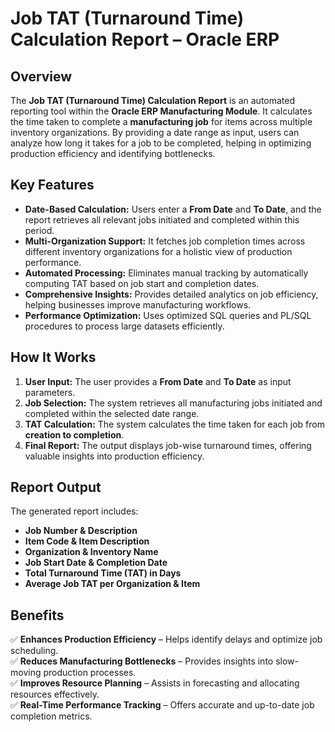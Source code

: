 # **Job TAT (Turnaround Time) Calculation Report – Oracle ERP**  

## **Overview**  
The **Job TAT (Turnaround Time) Calculation Report** is an automated reporting tool within the **Oracle ERP Manufacturing Module**. It calculates the time taken to complete a **manufacturing job** for items across multiple inventory organizations. By providing a date range as input, users can analyze how long it takes for a job to be completed, helping in optimizing production efficiency and identifying bottlenecks.  

## **Key Features**  
- **Date-Based Calculation:** Users enter a **From Date** and **To Date**, and the report retrieves all relevant jobs initiated and completed within this period.  
- **Multi-Organization Support:** It fetches job completion times across different inventory organizations for a holistic view of production performance.  
- **Automated Processing:** Eliminates manual tracking by automatically computing TAT based on job start and completion dates.  
- **Comprehensive Insights:** Provides detailed analytics on job efficiency, helping businesses improve manufacturing workflows.  
- **Performance Optimization:** Uses optimized SQL queries and PL/SQL procedures to process large datasets efficiently.  

## **How It Works**  
1. **User Input:** The user provides a **From Date** and **To Date** as input parameters.  
2. **Job Selection:** The system retrieves all manufacturing jobs initiated and completed within the selected date range.  
3. **TAT Calculation:** The system calculates the time taken for each job from **creation to completion**.  
4. **Final Report:** The output displays job-wise turnaround times, offering valuable insights into production efficiency.  

## **Report Output**  
The generated report includes:  
- **Job Number & Description**  
- **Item Code & Item Description**  
- **Organization & Inventory Name**  
- **Job Start Date & Completion Date**  
- **Total Turnaround Time (TAT) in Days**  
- **Average Job TAT per Organization & Item**  

## **Benefits**  
✅ **Enhances Production Efficiency** – Helps identify delays and optimize job scheduling.  
✅ **Reduces Manufacturing Bottlenecks** – Provides insights into slow-moving production processes.  
✅ **Improves Resource Planning** – Assists in forecasting and allocating resources effectively.  
✅ **Real-Time Performance Tracking** – Offers accurate and up-to-date job completion metrics.  

